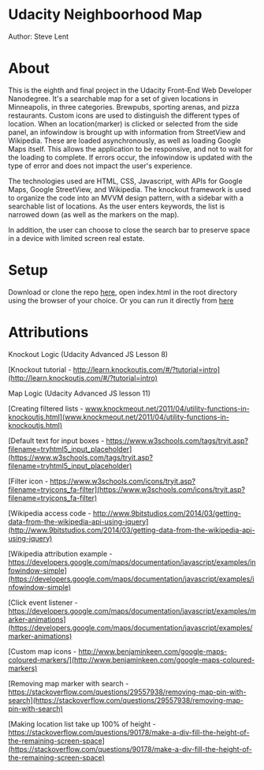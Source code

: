 # Udacity Neighboorhood Map

Author: Steve Lent

# About
This is the eighth and final project in the Udacity Front-End Web Developer Nanodegree. It's a searchable map for a set of given locations in Minneapolis, in three categories. Brewpubs, sporting arenas, and pizza restaurants. Custom icons are used to distinguish the different types of location. When an location(marker) is clicked or selected from the side panel, an infowindow is brought up with information from StreetView and Wikipedia. These are loaded asynchronously, as well as loading Google Maps itself. This allows the application to be responsive, and not to wait for the loading to complete. If errors occur, the infowindow is updated with the type of error and does not impact the user's experience.

The technologies used are HTML, CSS, Javascript, with APIs for Google Maps, Google StreetView, and Wikipedia. The knockout framework is used to organize the code into an MVVM design pattern, with a sidebar with a searchable list of locations. As the user enters keywords, the list is narrowed down (as well as the markers on the map).

In addition, the user can choose to close the search bar to preserve space in a device with limited screen real estate.

# Setup
Download or clone the repo [here](https://github.com/velcromagnon/udacity-neighborhood-map), open index.html in the root directory using the browser of your choice.
Or you can run it directly from [here](https://velcromagnon.github.io/udacity-neighborhood-map/)

# Attributions
Knockout Logic (Udacity Advanced JS Lesson 8)

[Knockout tutorial - http://learn.knockoutjs.com/#/?tutorial=intro](http://learn.knockoutjs.com/#/?tutorial=intro)

Map Logic (Udacity Advanced JS lesson 11)

[Creating filtered lists - www.knockmeout.net/2011/04/utility-functions-in-knockoutjs.html](www.knockmeout.net/2011/04/utility-functions-in-knockoutjs.html)

[Default text for input boxes - https://www.w3schools.com/tags/tryit.asp?filename=tryhtml5_input_placeholder](https://www.w3schools.com/tags/tryit.asp?filename=tryhtml5_input_placeholder)

[Filter icon - https://www.w3schools.com/icons/tryit.asp?filename=tryicons_fa-filter](https://www.w3schools.com/icons/tryit.asp?filename=tryicons_fa-filter)

[Wikipedia access code - http://www.9bitstudios.com/2014/03/getting-data-from-the-wikipedia-api-using-jquery](http://www.9bitstudios.com/2014/03/getting-data-from-the-wikipedia-api-using-jquery)

[Wikipedia attribution example -  https://developers.google.com/maps/documentation/javascript/examples/infowindow-simple](https://developers.google.com/maps/documentation/javascript/examples/infowindow-simple)

[Click event listener - https://developers.google.com/maps/documentation/javascript/examples/marker-animations](https://developers.google.com/maps/documentation/javascript/examples/marker-animations)

[Custom map icons - http://www.benjaminkeen.com/google-maps-coloured-markers/](http://www.benjaminkeen.com/google-maps-coloured-markers)

[Removing map marker with search - https://stackoverflow.com/questions/29557938/removing-map-pin-with-search](https://stackoverflow.com/questions/29557938/removing-map-pin-with-search)

[Making location list take up 100% of height - https://stackoverflow.com/questions/90178/make-a-div-fill-the-height-of-the-remaining-screen-space](https://stackoverflow.com/questions/90178/make-a-div-fill-the-height-of-the-remaining-screen-space)